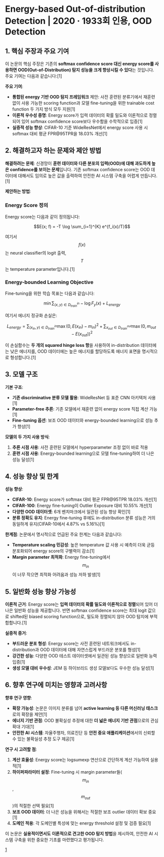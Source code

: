 # Energy-based Out-of-distribution Detection | 2020 · 1933회 인용, OOD Detection

## 1. 핵심 주장과 주요 기여

이 논문의 핵심 주장은 기존의 **softmax confidence score 대신 energy score를 사용하면 OOD(Out-of-Distribution) 탐지 성능을 크게 향상시킬 수 있다**는 것입니다. 주요 기여는 다음과 같습니다:[1]

**주요 기여**:
- **통합된 energy 기반 OOD 탐지 프레임워크** 제안: 사전 훈련된 분류기에서 재훈련 없이 사용 가능한 scoring function과 모델 fine-tuning을 위한 trainable cost function 두 가지 방식 모두 지원[1]
- **이론적 우수성 증명**: Energy score가 입력 데이터의 확률 밀도와 이론적으로 정렬되어 있어 softmax confidence score보다 우수함을 수학적으로 입증[1]
- **실증적 성능 향상**: CIFAR-10 기준 WideResNet에서 energy score 사용 시 softmax 대비 평균 FPR@95TPR을 18.03% 개선[1]

## 2. 해결하고자 하는 문제와 제안 방법

**해결하려는 문제**:
신경망이 **훈련 데이터와 다른 분포의 입력(OOD)에 대해 과도하게 높은 confidence를 보이는 문제**입니다. 기존 softmax confidence score는 OOD 데이터에 대해서도 임의로 높은 값을 출력하여 안전한 AI 시스템 구축을 어렵게 만듭니다.[1]

**제안하는 방법**:

### Energy Score 정의
Energy score는 다음과 같이 정의됩니다:

$$E(x; f) = -T \log \sum_{i=1}^{K} e^{f_i(x)/T}$$

여기서 $$f(x)$$는 neural classifier의 logit 출력, $$T$$는 temperature parameter입니다.[1]

### Energy-bounded Learning Objective
Fine-tuning을 위한 학습 목표는 다음과 같습니다:

$$\min \sum_{(x,y) \in D_{train}^{in}} -\log F_y(x) + L_{energy}$$

여기서 에너지 정규화 손실은:

$$L_{energy} = \sum_{(x_{in},y) \in D_{train}^{in}} \max(0, E(x_{in}) - m_{in})^2 + \sum_{x_{out} \in D_{train}^{out}} \max(0, m_{out} - E(x_{out}))^2$$

이 손실함수는 **두 개의 squared hinge loss 항**을 사용하여 in-distribution 데이터에는 낮은 에너지를, OOD 데이터에는 높은 에너지를 할당하도록 에너지 표면을 명시적으로 형성합니다.[1]

## 3. 모델 구조

**기본 구조**:
- **기존 discriminative 분류 모델 활용**: WideResNet 등 표준 CNN 아키텍처 사용[1]
- **Parameter-free 추론**: 기존 모델에서 재훈련 없이 energy score 직접 계산 가능[1]
- **Fine-tuning 옵션**: 보조 OOD 데이터와 energy-bounded learning으로 성능 추가 향상[1]

**모델의 두 가지 사용 방식**:
1. **추론 시점 사용**: 사전 훈련된 모델에서 hyperparameter 조정 없이 바로 적용
2. **훈련 시점 사용**: Energy-bounded learning으로 모델 fine-tuning하여 더 나은 성능 달성[1]

## 4. 성능 향상 및 한계

**성능 향상**:
- **CIFAR-10**: Energy score가 softmax 대비 평균 FPR@95TPR 18.03% 개선[1]
- **CIFAR-100**: Energy fine-tuning이 Outlier Exposure 대비 10.55% 개선[1]
- **다양한 OOD 데이터셋**: 6개 벤치마크에서 일관된 성능 향상 확인[1]
- **분류 정확도 유지**: Energy fine-tuning 후에도 in-distribution 분류 성능은 거의 동일하게 유지(CIFAR-10에서 4.87% vs 5.16%)[1]

**한계점**:
논문에서 명시적으로 언급된 주요 한계는 다음과 같습니다:
- **Temperature scaling 민감성**: 높은 temperature 값 사용 시 예측이 더욱 균등 분포화되어 energy score의 구별력이 감소[1]
- **Margin parameter 최적화**: Energy fine-tuning에서 $$m_{in}$$이 너무 작으면 최적화 어려움과 성능 저하 발생[1]

## 5. 일반화 성능 향상 가능성

**이론적 근거**:
Energy score는 **입력 데이터의 확률 밀도와 이론적으로 정렬**되어 있어 더 나은 일반화 성능을 제공합니다. 반면 softmax confidence score는 최대 logit 값으로 shifted된 biased scoring function으로, 밀도와 정렬되지 않아 OOD 탐지에 부적합합니다.[1]

**실증적 증거**:
- **부드러운 분포 형성**: Energy score는 사전 훈련된 네트워크에서도 in-distribution과 OOD 데이터에 대해 자연스럽게 부드러운 분포를 형성[1]
- **강건한 성능**: 다양한 OOD 테스트 데이터셋에서 일관된 성능 향상으로 일반화 능력 입증[1]
- **생성 모델 대비 우수성**: JEM 등 하이브리드 생성 모델보다도 우수한 성능 달성[1]

## 6. 향후 연구에 미치는 영향과 고려사항

**향후 연구 영향**:
- **확장 가능성**: 논문은 이미지 분류를 넘어 **active learning 등 다른 머신러닝 태스크**로의 확장을 제안[1]
- **에너지 기반 관점**: OOD 불확실성 추정에 대한 **더 넓은 에너지 기반 관점**으로의 관심 확대 기대[1]
- **안전한 AI 시스템**: 자율주행차, 의료진단 등 **안전 중요 애플리케이션**에서의 신뢰할 수 있는 불확실성 추정 도구 제공[1]

**연구 시 고려할 점**:
1. **계산 효율성**: Energy score는 logsumexp 연산으로 간단하게 계산 가능하여 실용적[1]
2. **하이퍼파라미터 설정**: Fine-tuning 시 margin parameter들($$m_{in}$$, $$m_{out}$$)의 적절한 선택 필요[1]
3. **보조 OOD 데이터**: 더 나은 성능을 위해서는 적절한 보조 outlier 데이터 확보 중요[1]
4. **도메인 적용**: 각 도메인별 특성에 맞는 energy threshold 설정 및 검증 필요[1]

이 논문은 **실용적이면서도 이론적으로 견고한 OOD 탐지 방법**을 제시하여, 안전한 AI 시스템 구축을 위한 중요한 기초를 마련했다고 평가됩니다.

[1](https://ppl-ai-file-upload.s3.amazonaws.com/web/direct-files/attachments/65988149/e4c8bb1f-29ac-4b83-905d-a570210b61cf/2010.03759v4.pdf)
